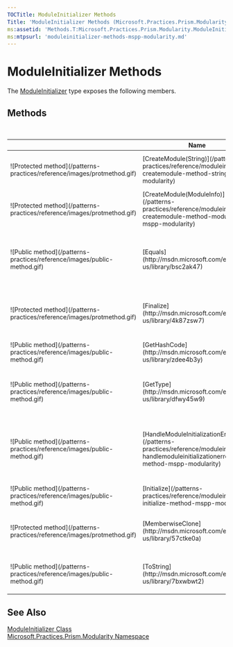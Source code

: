 ```yaml
---
TOCTitle: ModuleInitializer Methods
Title: 'ModuleInitializer Methods (Microsoft.Practices.Prism.Modularity)'
ms:assetid: 'Methods.T:Microsoft.Practices.Prism.Modularity.ModuleInitializer'
ms:mtpsurl: 'moduleinitializer-methods-mspp-modularity.md'
---
```



# ModuleInitializer Methods

The [ModuleInitializer](/patterns-practices/reference/moduleinitializer-class-mspp-modularity) type exposes the following members.

## Methods
 
<table>

<thead>
<tr class="header">
<th> </th>
<th>Name</th>
<th>Description</th>
</tr>
</thead>
<tbody>
<tr class="odd">
<td>![Protected method](/patterns-practices/reference/images/protmethod.gif)</td>
<td>[CreateModule(String)](/patterns-practices/reference/moduleinitializer-createmodule-method-string-mspp-modularity)</td>
<td><div class="summary">
Uses the container to resolve a new [IModule](/patterns-practices/reference/imodule-interface-mspp-modularity) by specifying its [Type](http://msdn.microsoft.com/en-us/library/42892f65).
</div></td>
</tr>
<tr class="even">
<td>![Protected method](/patterns-practices/reference/images/protmethod.gif)</td>
<td>[CreateModule(ModuleInfo)](/patterns-practices/reference/moduleinitializer-createmodule-method-moduleinfo-mspp-modularity)</td>
<td><div class="summary">
Uses the container to resolve a new [IModule](/patterns-practices/reference/imodule-interface-mspp-modularity) by specifying its [Type](http://msdn.microsoft.com/en-us/library/42892f65).
</div></td>
</tr>
<tr class="odd">
<td>![Public method](/patterns-practices/reference/images/public-method.gif)</td>
<td>[Equals](http://msdn.microsoft.com/en-us/library/bsc2ak47)</td>
<td><div class="summary">
Determines whether the specified [Object](http://msdn.microsoft.com/en-us/library/e5kfa45b) is equal to the current [Object](http://msdn.microsoft.com/en-us/library/e5kfa45b).
</div>
(Inherited from [Object](http://msdn.microsoft.com/en-us/library/e5kfa45b).)</td>
</tr>
<tr class="even">
<td>![Protected method](/patterns-practices/reference/images/protmethod.gif)</td>
<td>[Finalize](http://msdn.microsoft.com/en-us/library/4k87zsw7)</td>
<td><div class="summary">
Allows an object to try to free resources and perform other cleanup operations before it is reclaimed by garbage collection.
</div>
(Inherited from [Object](http://msdn.microsoft.com/en-us/library/e5kfa45b).)</td>
</tr>
<tr class="odd">
<td>![Public method](/patterns-practices/reference/images/public-method.gif)</td>
<td>[GetHashCode](http://msdn.microsoft.com/en-us/library/zdee4b3y)</td>
<td><div class="summary">
Serves as a hash function for a particular type.
</div>
(Inherited from [Object](http://msdn.microsoft.com/en-us/library/e5kfa45b).)</td>
</tr>
<tr class="even">
<td>![Public method](/patterns-practices/reference/images/public-method.gif)</td>
<td>[GetType](http://msdn.microsoft.com/en-us/library/dfwy45w9)</td>
<td><div class="summary">
Gets the [Type](http://msdn.microsoft.com/en-us/library/42892f65) of the current instance.
</div>
(Inherited from [Object](http://msdn.microsoft.com/en-us/library/e5kfa45b).)</td>
</tr>
<tr class="odd">
<td>![Public method](/patterns-practices/reference/images/public-method.gif)</td>
<td>[HandleModuleInitializationError](/patterns-practices/reference/moduleinitializer-handlemoduleinitializationerror-method-mspp-modularity)</td>
<td><div class="summary">
Handles any exception occurred in the module Initialization process, logs the error using the [ILoggerFacade](/patterns-practices/reference/iloggerfacade-interface-mspp-logging) and throws a [ModuleInitializeException](/patterns-practices/reference/moduleinitializeexception-class-mspp-modularity). This method can be overridden to provide a different behavior.
</div></td>
</tr>
<tr class="even">
<td>![Public method](/patterns-practices/reference/images/public-method.gif)</td>
<td>[Initialize](/patterns-practices/reference/moduleinitializer-initialize-method-mspp-modularity)</td>
<td><div class="summary">
Initializes the specified module.
</div></td>
</tr>
<tr class="odd">
<td>![Protected method](/patterns-practices/reference/images/protmethod.gif)</td>
<td>[MemberwiseClone](http://msdn.microsoft.com/en-us/library/57ctke0a)</td>
<td><div class="summary">
Creates a shallow copy of the current [Object](http://msdn.microsoft.com/en-us/library/e5kfa45b).
</div>
(Inherited from [Object](http://msdn.microsoft.com/en-us/library/e5kfa45b).)</td>
</tr>
<tr class="even">
<td>![Public method](/patterns-practices/reference/images/public-method.gif)</td>
<td>[ToString](http://msdn.microsoft.com/en-us/library/7bxwbwt2)</td>
<td><div class="summary">
Returns a string that represents the current object.
</div>
(Inherited from [Object](http://msdn.microsoft.com/en-us/library/e5kfa45b).)</td>
</tr>
</tbody>
</table>

## See Also
[ModuleInitializer Class](/patterns-practices/reference/moduleinitializer-class-mspp-modularity)  
[Microsoft.Practices.Prism.Modularity Namespace](/patterns-practices/reference/mspp-modularity-namespace)  